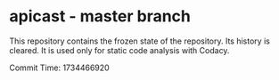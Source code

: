 # apicast - master branch

This repository contains the frozen state of the repository.
Its history is cleared. It is used only for static code
analysis with Codacy.

Commit Time: 1734466920